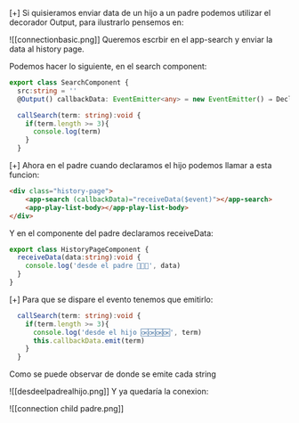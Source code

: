 [+] Si quisieramos enviar data de un hijo a un padre podemos utilizar el decorador Output, para ilustrarlo pensemos en:

![[connectionbasic.png]]
Queremos escrbir en el app-search y enviar la data al history page.

Podemos hacer lo siguiente, en el search component:

```ts
export class SearchComponent {
  src:string = ''
  @Output() callbackData: EventEmitter<any> = new EventEmitter() ⇒ Declaramos una funcion que emita un evento.

  callSearch(term: string):void {
    if(term.length >= 3){
      console.log(term)
    }
  }
```

[+] Ahora en el padre cuando declaramos el hijo podemos llamar a esta funcion:

```html
<div class="history-page">
    <app-search (callbackData)="receiveData($event)"></app-search>
    <app-play-list-body></app-play-list-body>
</div>
```

Y en el componente del padre declaramos receiveData:

```ts
export class HistoryPageComponent {
  receiveData(data:string):void {
    console.log('desde el padre 🔴🔴🔴', data)
  }
}

```
[+] Para que se dispare el evento tenemos que emitirlo:

```ts
  callSearch(term: string):void {
    if(term.length >= 3){
      console.log('desde el hijo 🆗🆗🆗🆗', term)
      this.callbackData.emit(term)
    }
  }

```
Como se puede observar de donde se emite cada string

![[desdeelpadrealhijo.png]]
Y ya quedaría la conexion:

![[connection child padre.png]]